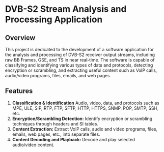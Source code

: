 #  __DVB-S2 Stream Analysis and Processing Application__
##  __Overview__
This project is dedicated to the development of a software application for the analysis and processing of DVB-S2 receiver output streams, including raw BB Frames, GSE, and TS in near real-time. The software is capable of classifying and identifying various types of data and protocols, detecting encryption or scrambling, and extracting useful content such as VoIP calls, audio/video programs, files, emails, and web pages.
## __Features__
1. __Classification & Identification__
   Audio, video, data, and protocols such as MPE, ULE, SIP, RTP, FTP, SFTP, HTTP, HTTPS, SNMP, POP, SMTP, SSH, etc.
2. __Encryption/Scrambling Detection:__
   Identify encryption or scrambling techniques through headers and SI tables.
3. __Content Extraction:__
   Extract VoIP calls, audio and video programs, files, emails, web pages, etc., into separate files.
4. __Content Decoding and Playback:__
Decode and play selected audio/video content.
